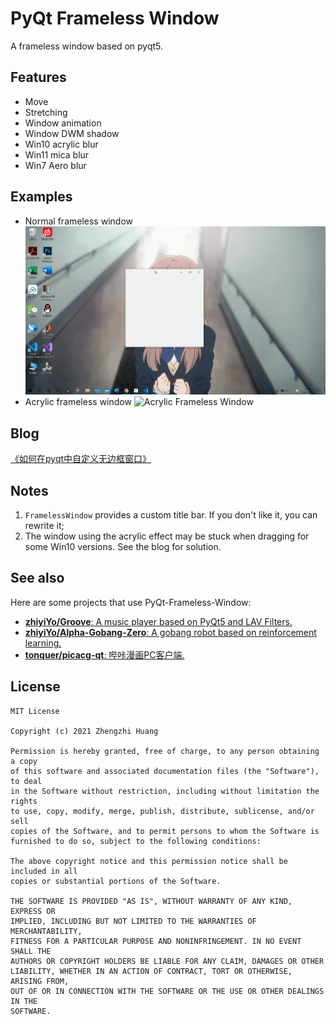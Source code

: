 # PyQt Frameless Window
A frameless window based on pyqt5.

## Features
* Move
* Stretching
* Window animation
* Window DWM shadow
* Win10 acrylic blur
* Win11 mica blur
* Win7 Aero blur

## Examples
* Normal frameless window
![Normal Frameless Window](screenshot/normal_frameless_window.gif)
* Acrylic frameless window
![Acrylic Frameless Window](screenshot/Acrylic_window.gif)

## Blog
[《如何在pyqt中自定义无边框窗口》](https://www.cnblogs.com/zhiyiYo/p/14659981.html)

## Notes
1. `FramelessWindow` provides a custom title bar. If you don't like it, you can rewrite it;
2. The window using the acrylic effect may be stuck when dragging for some Win10 versions. See the blog for solution.

## See also
Here are some projects that use PyQt-Frameless-Window:
* [**zhiyiYo/Groove**: A music player based on PyQt5 and LAV Filters.](https://github.com/zhiyiYo/Groove)
* [**zhiyiYo/Alpha-Gobang-Zero**: A gobang robot based on reinforcement learning.](https://github.com/zhiyiYo/Alpha-Gobang-Zero)
* [**tonquer/picacg-qt**: 哔咔漫画PC客户端.](https://github.com/tonquer/picacg-qt)

## License
```
MIT License

Copyright (c) 2021 Zhengzhi Huang

Permission is hereby granted, free of charge, to any person obtaining a copy
of this software and associated documentation files (the "Software"), to deal
in the Software without restriction, including without limitation the rights
to use, copy, modify, merge, publish, distribute, sublicense, and/or sell
copies of the Software, and to permit persons to whom the Software is
furnished to do so, subject to the following conditions:

The above copyright notice and this permission notice shall be included in all
copies or substantial portions of the Software.

THE SOFTWARE IS PROVIDED "AS IS", WITHOUT WARRANTY OF ANY KIND, EXPRESS OR
IMPLIED, INCLUDING BUT NOT LIMITED TO THE WARRANTIES OF MERCHANTABILITY,
FITNESS FOR A PARTICULAR PURPOSE AND NONINFRINGEMENT. IN NO EVENT SHALL THE
AUTHORS OR COPYRIGHT HOLDERS BE LIABLE FOR ANY CLAIM, DAMAGES OR OTHER
LIABILITY, WHETHER IN AN ACTION OF CONTRACT, TORT OR OTHERWISE, ARISING FROM,
OUT OF OR IN CONNECTION WITH THE SOFTWARE OR THE USE OR OTHER DEALINGS IN THE
SOFTWARE.
```
